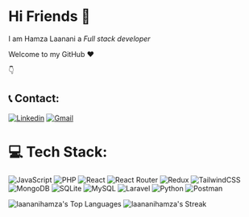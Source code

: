 # Hi Friends 👋
 I am Hamza Laanani a *Full stack developer* <br />
 
 Welcome to my GitHub ❤️ <br/>
 
 👇

## 📞 Contact:    
   [![Linkedin](https://img.shields.io/badge/linkedin-3670A0?style=for-the-badge&logo=linkedin&logoColor=fff)](https://www.linkedin.com/in/hamza-laanani-83ba60266/) 
   [![Gmail](https://img.shields.io/badge/Gmail-red?style=for-the-badge&logo=gmail&logoColor=fff)](mailto:laanani.hamza02@gmail.com) 


# 💻 Tech Stack:
![JavaScript](https://img.shields.io/badge/javaScript-c0b12d.svg?style=for-the-badge&logo=javascript&logoColor=white)  ![PHP](https://img.shields.io/badge/php-7b40b7.svg?style=for-the-badge&logo=php&logoColor=white)   ![React](https://img.shields.io/badge/react-%2320232a.svg?style=for-the-badge&logo=react&logoColor=%2361DAFB) ![React Router](https://img.shields.io/badge/React_Router-CA4245?style=for-the-badge&logo=react-router&logoColor=white) ![Redux](https://img.shields.io/badge/redux-%23593d88.svg?style=for-the-badge&logo=redux&logoColor=white)   ![TailwindCSS](https://img.shields.io/badge/tailwindcss-%2338B2AC.svg?style=for-the-badge&logo=tailwind-css&logoColor=white)    ![MongoDB](https://img.shields.io/badge/MongoDB-%234ea94b.svg?style=for-the-badge&logo=mongodb&logoColor=white) ![SQLite](https://img.shields.io/badge/sqlite-%2307405e.svg?style=for-the-badge&logo=sqlite&logoColor=white) ![MySQL](https://img.shields.io/badge/mysql-0b65ad.svg?style=for-the-badge&logo=mysql&logoColor=white)    ![Laravel](https://img.shields.io/badge/Laravel-red?style=for-the-badge&logo=laravel&logoColor=white)   ![Python](https://img.shields.io/badge/python-3670A0?style=for-the-badge&logo=python&logoColor=ffdd54)   ![Postman](https://img.shields.io/badge/Postman-FF6C37?style=for-the-badge&logo=postman&logoColor=white)

![laananihamza's Top Languages](https://github-readme-stats.vercel.app/api/top-langs/?username=laananihamza&theme=tokyonight&show_icons=true&hide_border=true&layout=compact)
![laananihamza's Streak](https://github-readme-streak-stats.herokuapp.com/?user=laananihamza&theme=tokyonight&hide_border=true)     
<!-- 
**laananihamza/laananihamza** is a ✨ _special_ ✨ repository because its `README.md` (this file) appears on your GitHub profile.

Here are some ideas to get you started:

- 🔭 I’m currently working on ...
- 🌱 I’m currently learning ...
- 👯 I’m looking to collaborate on ...
- 🤔 I’m looking for help with ...
- 💬 Ask me about ...
- 📫 How to reach me: ...
- 😄 Pronouns: ...
- ⚡ Fun fact: ...
-->
